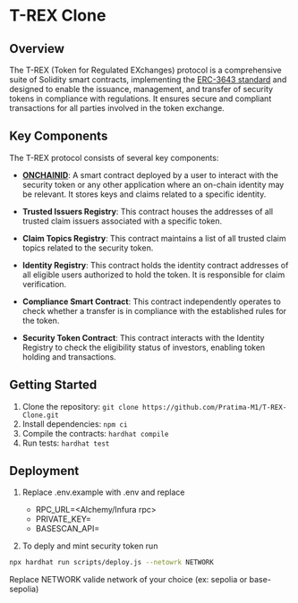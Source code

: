 # T-REX Clone

## Overview

The T-REX (Token for Regulated EXchanges) protocol is a comprehensive suite of Solidity smart contracts,
implementing the [ERC-3643 standard](https://eips.ethereum.org/EIPS/eip-3643) and designed to enable the issuance, management, and transfer of security
tokens in
compliance with regulations. It ensures secure and compliant transactions for all parties involved in the token exchange.

## Key Components

The T-REX protocol consists of several key components:

- **[ONCHAINID](https://github.com/onchain-id/solidity)**: A smart contract deployed by a user to interact with the security token or any other application
  where an on-chain identity may be relevant. It stores keys and claims related to a specific identity.

- **Trusted Issuers Registry**: This contract houses the addresses of all trusted claim issuers associated with a specific token.

- **Claim Topics Registry**: This contract maintains a list of all trusted claim topics related to the security token.

- **Identity Registry**: This contract holds the identity contract addresses of all eligible users authorized to hold the token. It is responsible for claim verification.

- **Compliance Smart Contract**: This contract independently operates to check whether a transfer is in compliance with the established rules for the token.

- **Security Token Contract**: This contract interacts with the Identity Registry to check the eligibility status of investors, enabling token holding and transactions.

## Getting Started

1. Clone the repository: `git clone https://github.com/Pratima-M1/T-REX-Clone.git`
2. Install dependencies: `npm ci`
3. Compile the contracts: `hardhat compile`
4. Run tests: `hardhat test`

## Deployment

1. Replace .env.example with .env and replace

   - RPC_URL=<Alchemy/Infura rpc>
   - PRIVATE_KEY=<Wallet address private Key>
   - BASESCAN_API=<Etherscan or other api key>

2. To deply and mint security token run

```sh
npx hardhat run scripts/deploy.js --netowrk NETWORK
```

Replace NETWORK valide network of your choice (ex: sepolia or base-sepolia)

